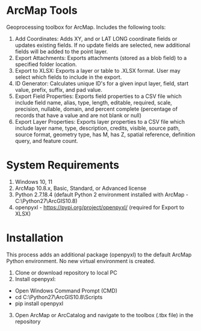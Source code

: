 # ArcMap Tools
Geoprocessing toolbox for ArcMap. Includes the following tools:
1. Add Coordinates: Adds XY, and or LAT LONG coordinate fields or updates existing fields.  If no update fields are selected, new additional fields will be added to the point layer.  
3. Export Attachments: Exports attachments (stored as a blob field) to a specified folder location.  
4. Export to XLSX: Exports a layer or table to .XLSX format.  User may select which fields to include in the export.
5. ID Generator: Calculates unique ID's for a given input layer, field, start value, prefix, suffix, and pad value.
6. Export Field Properties: Exports field properties to a CSV file which include field name, alias, type, length, editable, required, scale, precision, nullable, domain, and percent complete (percentage of records that have a value and are not blank or null)
7. Export Layer Properties: Exports layer properties to a CSV file which include layer name, type, description, credits, visible, source path, source format, geometry type, has M, has Z, spatial reference, definition query, and feature count. 

# System Requirements
1. Windows 10, 11
2. ArcMap 10.8.x, Basic, Standard, or Advanced license
3. Python 2.7.18.4 (default Python 2 environment installed with ArcMap - C:\Python27\ArcGIS10.8)
4. openpyxl - https://pypi.org/project/openpyxl/ (required for Export to XLSX)

# Installation
This process adds an additional package (openpyxl) to the default ArcMap Python environment. No new virtual environment is created.
1. Clone or download repository to local PC
2. Install openpyxl:
  * Open Windows Command Prompt (CMD)
  * cd C:\Python27\ArcGIS10.8\Scripts
  * pip install openpyxl
3. Open ArcMap or ArcCatalog and navigate to the toolbox (.tbx file) in the repository
